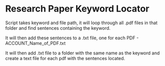 # Research Paper Keyword Locator

Script takes keyword and file path, it will loop through all .pdf files in that folder and find sentences containing the keyword.

It will then add these sentences to a .txt file, one for each PDF - ACCOUNT_Name_of_PDF.txt

It will then add .txt file to a folder with the same name as the keyword and create a text file for each pdf with the sentences located.
